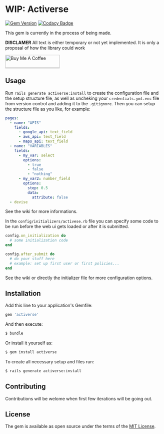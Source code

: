 # WIP: Activerse
[![Gem Version](https://badge.fury.io/rb/activerse.svg)](https://badge.fury.io/rb/activerse)
[![Codacy Badge](https://api.codacy.com/project/badge/Grade/fe0e9c2138d24d10a268e72491562fec)](https://www.codacy.com/manual/pietromoro/activerse?utm_source=github.com&amp;utm_medium=referral&amp;utm_content=pietromoro/activerse&amp;utm_campaign=Badge_Grade)

This gem is currently in the process of being made.

**DISCLAMER** All text is either temporary or not yet implemented. It is only a proposal of how the library could work

<a href="https://www.buymeacoffee.com/pietromoro" target="_blank"><img src="https://www.buymeacoffee.com/assets/img/custom_images/orange_img.png" alt="Buy Me A Coffee" style="height: 41px !important;width: 174px !important;box-shadow: 0px 3px 2px 0px rgba(190, 190, 190, 0.5) !important;-webkit-box-shadow: 0px 3px 2px 0px rgba(190, 190, 190, 0.5) !important;" ></a>

## Usage
Run `rails generate activerse:install` to create the configuration file and the setup structure file, as well as uncheking your `credentials.yml.enc` file from version control and adding it to the `.gitignore`. Then you can setup the structure file as you like, for example:

```yml
pages:
  - name: "APIS"
    fields:
      - google_api: text_field
      - aws_api: text_field
      - maps_api: text_field
  - name: "VARIABLES"
    fields:
      - my_var: select
        options:
          - true
          - false
          - "nothing"
      - my_var2: number_field
        options:
          step: 0.5
          data:
            attribute: false
  - devise
```
See the wiki for more informations.

In the `config/initializers/activese.rb` file you can specify some code to be run before the web ui gets loaded or after it is submitted.

```ruby
config.on_initialization do
  # some initialization code
end

config.after_submit do
  # do your stuff here
  # example: set up first user or first policies...
end
```

See the wiki or directly the initializer file for more configuration options.

## Installation
Add this line to your application's Gemfile:

```ruby
gem 'activerse'
```

And then execute:
```bash
$ bundle
```

Or install it yourself as:
```bash
$ gem install activerse
```

To create all necessary setup and files run:
```bash
$ rails generate activerse:install
```

## Contributing
Contributions will be welome when first few iterations will be going out.

## License
The gem is available as open source under the terms of the [MIT License](https://opensource.org/licenses/MIT).
